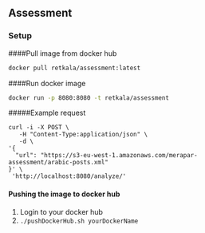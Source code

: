 ## Assessment

### Setup

####Pull image from docker hub
```bash
docker pull retkala/assessment:latest
```

####Run docker image
```bash
docker run -p 8080:8080 -t retkala/assessment
```

#####Example request

```$xslt
curl -i -X POST \
   -H "Content-Type:application/json" \
   -d \
'{
  "url": "https://s3-eu-west-1.amazonaws.com/merapar-assessment/arabic-posts.xml"
}' \
 'http://localhost:8080/analyze/'

```
#### Pushing the image to docker hub
1. Login to your docker hub
2. ```./pushDockerHub.sh yourDockerName```

